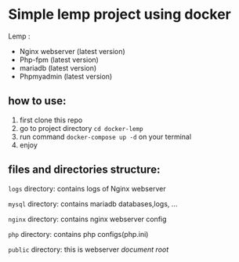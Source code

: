 # Simple lemp project using docker

Lemp : 

 * Nginx webserver (latest version)
 * Php-fpm (latest version)
 * mariadb (latest version)
 * Phpmyadmin (latest version)

## how to use:

1. first clone this repo
2. go to project directory `cd docker-lemp`
3. run command `docker-compose up -d` on your terminal
4. enjoy

## files and directories structure:

`logs` directory: contains logs of Nginx webserver
 
`mysql` directory: contains mariadb databases,logs, ...

`nginx` directory: contains nginx webserver config

`php` directory: contains php configs(php.ini)

`public` directory: this is webserver *document root*

